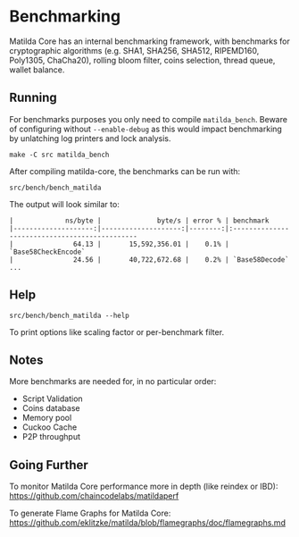 Benchmarking
============

Matilda Core has an internal benchmarking framework, with benchmarks
for cryptographic algorithms (e.g. SHA1, SHA256, SHA512, RIPEMD160, Poly1305, ChaCha20), rolling bloom filter, coins selection,
thread queue, wallet balance.

Running
---------------------

For benchmarks purposes you only need to compile `matilda_bench`. Beware of configuring without `--enable-debug` as this would impact
benchmarking by unlatching log printers and lock analysis.

    make -C src matilda_bench

After compiling matilda-core, the benchmarks can be run with:

    src/bench/bench_matilda

The output will look similar to:
```
|             ns/byte |              byte/s | error % | benchmark
|--------------------:|--------------------:|--------:|:----------------------------------------------
|               64.13 |       15,592,356.01 |    0.1% | `Base58CheckEncode`
|               24.56 |       40,722,672.68 |    0.2% | `Base58Decode`
...
```

Help
---------------------

    src/bench/bench_matilda --help

To print options like scaling factor or per-benchmark filter.

Notes
---------------------
More benchmarks are needed for, in no particular order:
- Script Validation
- Coins database
- Memory pool
- Cuckoo Cache
- P2P throughput

Going Further
--------------------

To monitor Matilda Core performance more in depth (like reindex or IBD): https://github.com/chaincodelabs/matildaperf

To generate Flame Graphs for Matilda Core: https://github.com/eklitzke/matilda/blob/flamegraphs/doc/flamegraphs.md
